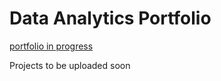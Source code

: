 # Data Analytics Portfolio
[portfolio in progress](https://ceeeztheday.github.io/cesar-portfolio/)<br/>

Projects to be uploaded soon
